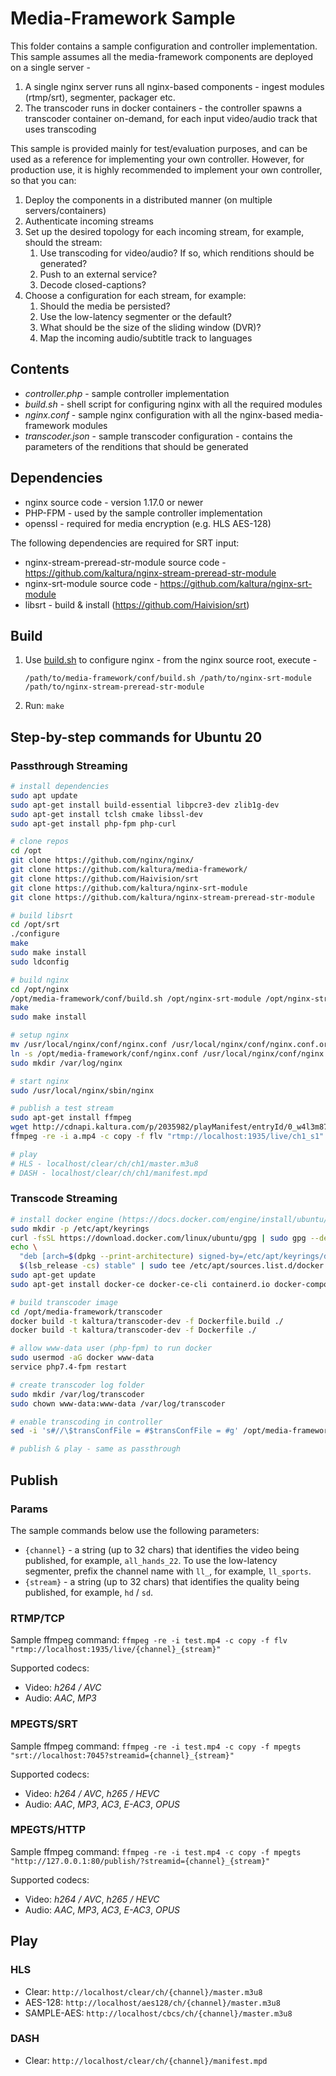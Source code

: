 # Media-Framework Sample

This folder contains a sample configuration and controller implementation.
This sample assumes all the media-framework components are deployed on a single server -
1. A single nginx server runs all nginx-based components - ingest modules (rtmp/srt), segmenter, packager etc.
2. The transcoder runs in docker containers - the controller spawns a transcoder container on-demand, for each input video/audio track that uses transcoding

This sample is provided mainly for test/evaluation purposes, and can be used as a reference for implementing your own controller.
However, for production use, it is highly recommended to implement your own controller, so that you can:
1. Deploy the components in a distributed manner (on multiple servers/containers)
2. Authenticate incoming streams
3. Set up the desired topology for each incoming stream, for example, should the stream:
    1. Use transcoding for video/audio? If so, which renditions should be generated?
    2. Push to an external service?
    3. Decode closed-captions?
4. Choose a configuration for each stream, for example:
    1. Should the media be persisted?
    2. Use the low-latency segmenter or the default?
    3. What should be the size of the sliding window (DVR)?
    4. Map the incoming audio/subtitle track to languages

## Contents

- *controller.php* - sample controller implementation
- *build.sh* - shell script for configuring nginx with all the required modules
- *nginx.conf* - sample nginx configuration with all the nginx-based media-framework modules
- *transcoder.json* - sample transcoder configuration - contains the parameters of the renditions that should be generated

## Dependencies

- nginx source code - version 1.17.0 or newer
- PHP-FPM - used by the sample controller implementation
- openssl - required for media encryption (e.g. HLS AES-128)

The following dependencies are required for SRT input:
- nginx-stream-preread-str-module source code - https://github.com/kaltura/nginx-stream-preread-str-module
- nginx-srt-module source code - https://github.com/kaltura/nginx-srt-module
- libsrt - build & install (https://github.com/Haivision/srt)

## Build

1. Use [build.sh](build.sh) to configure nginx - from the nginx source root, execute -

    `/path/to/media-framework/conf/build.sh /path/to/nginx-srt-module /path/to/nginx-stream-preread-str-module`

2. Run: `make`

## Step-by-step commands for Ubuntu 20

### Passthrough Streaming

```sh
# install dependencies
sudo apt update
sudo apt-get install build-essential libpcre3-dev zlib1g-dev
sudo apt-get install tclsh cmake libssl-dev
sudo apt-get install php-fpm php-curl

# clone repos
cd /opt
git clone https://github.com/nginx/nginx/
git clone https://github.com/kaltura/media-framework/
git clone https://github.com/Haivision/srt
git clone https://github.com/kaltura/nginx-srt-module
git clone https://github.com/kaltura/nginx-stream-preread-str-module

# build libsrt
cd /opt/srt
./configure
make
sudo make install
sudo ldconfig

# build nginx
cd /opt/nginx
/opt/media-framework/conf/build.sh /opt/nginx-srt-module /opt/nginx-stream-preread-str-module
make
sudo make install

# setup nginx
mv /usr/local/nginx/conf/nginx.conf /usr/local/nginx/conf/nginx.conf.orig
ln -s /opt/media-framework/conf/nginx.conf /usr/local/nginx/conf/nginx.conf
sudo mkdir /var/log/nginx

# start nginx
sudo /usr/local/nginx/sbin/nginx

# publish a test stream
sudo apt-get install ffmpeg
wget http://cdnapi.kaltura.com/p/2035982/playManifest/entryId/0_w4l3m87h/flavorId/0_vsu1xutk/format/download/a.mp4
ffmpeg -re -i a.mp4 -c copy -f flv "rtmp://localhost:1935/live/ch1_s1"

# play
# HLS - localhost/clear/ch/ch1/master.m3u8
# DASH - localhost/clear/ch/ch1/manifest.mpd
```

### Transcode Streaming

```sh
# install docker engine (https://docs.docker.com/engine/install/ubuntu/)
sudo mkdir -p /etc/apt/keyrings
curl -fsSL https://download.docker.com/linux/ubuntu/gpg | sudo gpg --dearmor -o /etc/apt/keyrings/docker.gpg
echo \
  "deb [arch=$(dpkg --print-architecture) signed-by=/etc/apt/keyrings/docker.gpg] https://download.docker.com/linux/ubuntu \
  $(lsb_release -cs) stable" | sudo tee /etc/apt/sources.list.d/docker.list > /dev/null
sudo apt-get update
sudo apt-get install docker-ce docker-ce-cli containerd.io docker-compose-plugin

# build transcoder image
cd /opt/media-framework/transcoder
docker build -t kaltura/transcoder-dev -f Dockerfile.build ./
docker build -t kaltura/transcoder-dev -f Dockerfile ./

# allow www-data user (php-fpm) to run docker
sudo usermod -aG docker www-data
service php7.4-fpm restart

# create transcoder log folder
sudo mkdir /var/log/transcoder
sudo chown www-data:www-data /var/log/transcoder

# enable transcoding in controller
sed -i 's#//\$transConfFile = #$transConfFile = #g' /opt/media-framework/conf/controller.php

# publish & play - same as passthrough
```

## Publish

### Params

The sample commands below use the following parameters:
- `{channel}` - a string (up to 32 chars) that identifies the video being published, for example, `all_hands_22`. To use the low-latency segmenter, prefix the channel name with `ll_`, for example, `ll_sports`.
- `{stream}` - a string (up to 32 chars) that identifies the quality being published, for example, `hd` / `sd`.

### RTMP/TCP

Sample ffmpeg command:
`ffmpeg -re -i test.mp4 -c copy -f flv "rtmp://localhost:1935/live/{channel}_{stream}"`

Supported codecs:
- Video: *h264 / AVC*
- Audio: *AAC*, *MP3*

### MPEGTS/SRT

Sample ffmpeg command:
`ffmpeg -re -i test.mp4 -c copy -f mpegts "srt://localhost:7045?streamid={channel}_{stream}"`

Supported codecs:
- Video: *h264 / AVC*, *h265 / HEVC*
- Audio: *AAC*, *MP3*, *AC3*, *E-AC3*, *OPUS*

### MPEGTS/HTTP

Sample ffmpeg command:
`ffmpeg -re -i test.mp4 -c copy -f mpegts "http://127.0.0.1:80/publish/?streamid={channel}_{stream}"`

Supported codecs:
- Video: *h264 / AVC*, *h265 / HEVC*
- Audio: *AAC*, *MP3*, *AC3*, *E-AC3*, *OPUS*

## Play

### HLS

- Clear: `http://localhost/clear/ch/{channel}/master.m3u8`
- AES-128: `http://localhost/aes128/ch/{channel}/master.m3u8`
- SAMPLE-AES: `http://localhost/cbcs/ch/{channel}/master.m3u8`

### DASH

- Clear: `http://localhost/clear/ch/{channel}/manifest.mpd`
